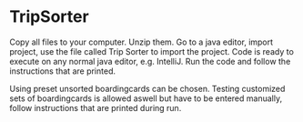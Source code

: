 # TripSorter

Copy all files to your computer. Unzip them. Go to a java editor, import project, use the file called Trip Sorter to import the project. 
Code is ready to execute on any normal java editor, e.g. IntelliJ. 
Run the code and follow the instructions that are printed.

Using preset unsorted boardingcards can be chosen. 
Testing customized sets of boardingcards is allowed aswell but have to be entered manually, follow instructions that are printed during run. 

